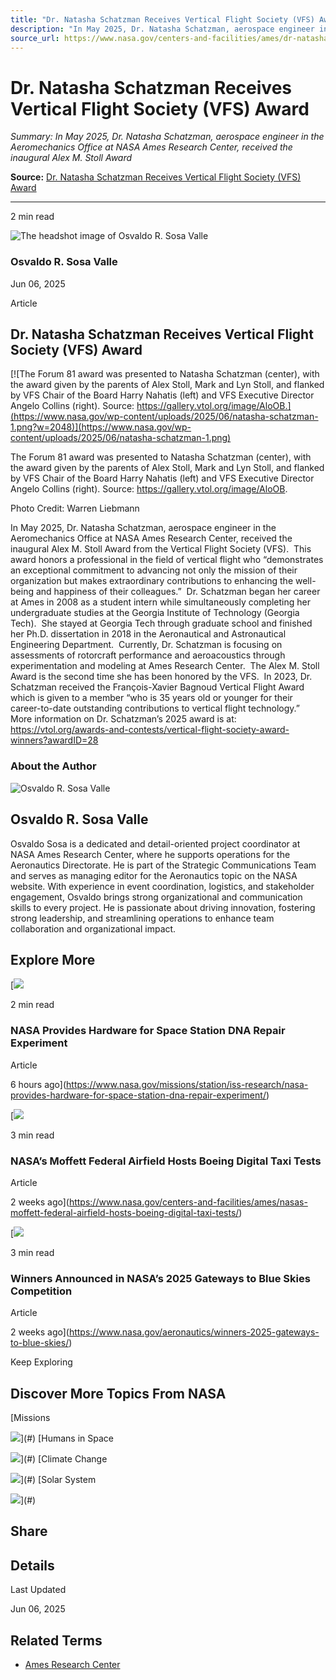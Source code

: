 ```yaml
---
title: "Dr. Natasha Schatzman Receives Vertical Flight Society (VFS) Award"
description: "In May 2025, Dr. Natasha Schatzman, aerospace engineer in the Aeromechanics Office at NASA Ames Research Center, received the inaugural Alex M. Stoll Award"
source_url: https://www.nasa.gov/centers-and-facilities/ames/dr-natasha-schatzman-receives-vertical-flight-society-vfs-award/
---
```


# Dr. Natasha Schatzman Receives Vertical Flight Society (VFS) Award

*Summary: In May 2025, Dr. Natasha Schatzman, aerospace engineer in the Aeromechanics Office at NASA Ames Research Center, received the inaugural Alex M. Stoll Award*

**Source:** [Dr. Natasha Schatzman Receives Vertical Flight Society (VFS) Award](https://www.nasa.gov/centers-and-facilities/ames/dr-natasha-schatzman-receives-vertical-flight-society-vfs-award/)

---

2 min read

![The headshot image of Osvaldo R. Sosa Valle](https://www.nasa.gov/wp-content/uploads/2025/06/cropped-osvaldo-headshot-300x300.jpg)

### Osvaldo R. Sosa Valle

Jun 06, 2025

Article

## Dr. Natasha Schatzman Receives Vertical Flight Society (VFS) Award

[![The Forum 81 award was presented to Natasha Schatzman (center), with the award given by the parents of Alex Stoll, Mark and Lyn Stoll, and flanked by VFS Chair of the Board Harry Nahatis (left) and VFS Executive Director Angelo Collins (right). Source: https://gallery.vtol.org/image/AloOB.](https://www.nasa.gov/wp-content/uploads/2025/06/natasha-schatzman-1.png?w=2048)](https://www.nasa.gov/wp-content/uploads/2025/06/natasha-schatzman-1.png)

The Forum 81 award was presented to Natasha Schatzman (center), with the award given by the parents of Alex Stoll, Mark and Lyn Stoll, and flanked by VFS Chair of the Board Harry Nahatis (left) and VFS Executive Director Angelo Collins (right). Source: https://gallery.vtol.org/image/AloOB.

Photo Credit: Warren Liebmann

In May 2025, Dr. Natasha Schatzman, aerospace engineer in the Aeromechanics Office at NASA Ames Research Center, received the inaugural Alex M. Stoll Award from the Vertical Flight Society (VFS).  This award honors a professional in the field of vertical flight who “demonstrates an exceptional commitment to advancing not only the mission of their organization but makes extraordinary contributions to enhancing the well-being and happiness of their colleagues.”  Dr. Schatzman began her career at Ames in 2008 as a student intern while simultaneously completing her undergraduate studies at the Georgia Institute of Technology (Georgia Tech).  She stayed at Georgia Tech through graduate school and finished her Ph.D. dissertation in 2018 in the Aeronautical and Astronautical Engineering Department.  Currently, Dr. Schatzman is focusing on assessments of rotorcraft performance and aeroacoustics through experimentation and modeling at Ames Research Center.  The Alex M. Stoll Award is the second time she has been honored by the VFS.  In 2023, Dr. Schatzman received the François-Xavier Bagnoud Vertical Flight Award which is given to a member “who is 35 years old or younger for their career-to-date outstanding contributions to vertical flight technology.”  More information on Dr. Schatzman’s 2025 award is at: <https://vtol.org/awards-and-contests/vertical-flight-society-award-winners?awardID=28>

### About the Author

![Osvaldo R. Sosa Valle](https://www.nasa.gov/wp-content/uploads/2025/06/cropped-osvaldo-headshot-300x300.jpg)

## Osvaldo R. Sosa Valle

Osvaldo Sosa is a dedicated and detail-oriented project coordinator at NASA Ames Research Center, where he supports operations for the Aeronautics Directorate. He is part of the Strategic Communications Team and serves as managing editor for the Aeronautics topic on the NASA website. With experience in event coordination, logistics, and stakeholder engagement, Osvaldo brings strong organizational and communication skills to every project. He is passionate about driving innovation, fostering strong leadership, and streamlining operations to enhance team collaboration and organizational impact.

## Explore More

[![](https://www.nasa.gov/wp-content/uploads/2018/03/acd15-0177-013_v2.jpg?w=300)

2 min read

### NASA Provides Hardware for Space Station DNA Repair Experiment

Article

6 hours ago](https://www.nasa.gov/missions/station/iss-research/nasa-provides-hardware-for-space-station-dna-repair-experiment/)

[![](https://www.nasa.gov/wp-content/uploads/2025/04/acd25-0018-012.jpg?w=300)

3 min read

### NASA’s Moffett Federal Airfield Hosts Boeing Digital Taxi Tests

Article

2 weeks ago](https://www.nasa.gov/centers-and-facilities/ames/nasas-moffett-federal-airfield-hosts-boeing-digital-taxi-tests/)

[![](https://www.nasa.gov/wp-content/uploads/2025/05/sdsu-first-place.jpg?w=300)

3 min read

### Winners Announced in NASA’s 2025 Gateways to Blue Skies Competition

Article

2 weeks ago](https://www.nasa.gov/aeronautics/winners-2025-gateways-to-blue-skies/)

Keep Exploring

## Discover More Topics From NASA

[Missions

![](https://www.nasa.gov/wp-content/plugins/nasa-blocks/assets/images/topic-cards/topic-card-sample-1.jpg)](#)
[Humans in Space

![](https://www.nasa.gov/wp-content/plugins/nasa-blocks/assets/images/topic-cards/topic-card-sample-2.jpg)](#)
[Climate Change

![](https://www.nasa.gov/wp-content/plugins/nasa-blocks/assets/images/topic-cards/topic-card-sample-3.jpg)](#)
[Solar System

![](https://www.nasa.gov/wp-content/plugins/nasa-blocks/assets/images/topic-cards/topic-card-sample-4.jpg)](#)

## Share

## Details

Last Updated

Jun 06, 2025

## Related Terms

- [Ames Research Center](https://www.nasa.gov/ames/)
